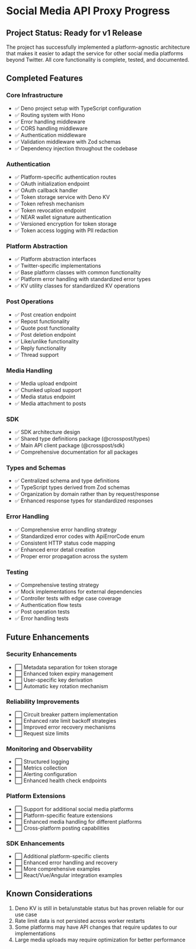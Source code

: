 # Social Media API Proxy Progress

## Project Status: Ready for v1 Release

The project has successfully implemented a platform-agnostic architecture that makes it easier to
adapt the service for other social media platforms beyond Twitter. All core functionality is
complete, tested, and documented.

## Completed Features

### Core Infrastructure

- ✅ Deno project setup with TypeScript configuration
- ✅ Routing system with Hono
- ✅ Error handling middleware
- ✅ CORS handling middleware
- ✅ Authentication middleware
- ✅ Validation middleware with Zod schemas
- ✅ Dependency injection throughout the codebase

### Authentication

- ✅ Platform-specific authentication routes
- ✅ OAuth initialization endpoint
- ✅ OAuth callback handler
- ✅ Token storage service with Deno KV
- ✅ Token refresh mechanism
- ✅ Token revocation endpoint
- ✅ NEAR wallet signature authentication
- ✅ Versioned encryption for token storage
- ✅ Token access logging with PII redaction

### Platform Abstraction

- ✅ Platform abstraction interfaces
- ✅ Twitter-specific implementations
- ✅ Base platform classes with common functionality
- ✅ Platform error handling with standardized error types
- ✅ KV utility classes for standardized KV operations

### Post Operations

- ✅ Post creation endpoint
- ✅ Repost functionality
- ✅ Quote post functionality
- ✅ Post deletion endpoint
- ✅ Like/unlike functionality
- ✅ Reply functionality
- ✅ Thread support

### Media Handling

- ✅ Media upload endpoint
- ✅ Chunked upload support
- ✅ Media status endpoint
- ✅ Media attachment to posts

### SDK

- ✅ SDK architecture design
- ✅ Shared type definitions package (@crosspost/types)
- ✅ Main API client package (@crosspost/sdk)
- ✅ Comprehensive documentation for all packages

### Types and Schemas

- ✅ Centralized schema and type definitions
- ✅ TypeScript types derived from Zod schemas
- ✅ Organization by domain rather than by request/response
- ✅ Enhanced response types for standardized responses

### Error Handling

- ✅ Comprehensive error handling strategy
- ✅ Standardized error codes with ApiErrorCode enum
- ✅ Consistent HTTP status code mapping
- ✅ Enhanced error detail creation
- ✅ Proper error propagation across the system

### Testing

- ✅ Comprehensive testing strategy
- ✅ Mock implementations for external dependencies
- ✅ Controller tests with edge case coverage
- ✅ Authentication flow tests
- ✅ Post operation tests
- ✅ Error handling tests

## Future Enhancements

### Security Enhancements

- ⬜ Metadata separation for token storage
- ⬜ Enhanced token expiry management
- ⬜ User-specific key derivation
- ⬜ Automatic key rotation mechanism

### Reliability Improvements

- ⬜ Circuit breaker pattern implementation
- ⬜ Enhanced rate limit backoff strategies
- ⬜ Improved error recovery mechanisms
- ⬜ Request size limits

### Monitoring and Observability

- ⬜ Structured logging
- ⬜ Metrics collection
- ⬜ Alerting configuration
- ⬜ Enhanced health check endpoints

### Platform Extensions

- ⬜ Support for additional social media platforms
- ⬜ Platform-specific feature extensions
- ⬜ Enhanced media handling for different platforms
- ⬜ Cross-platform posting capabilities

### SDK Enhancements

- ⬜ Additional platform-specific clients
- ⬜ Enhanced error handling and recovery
- ⬜ More comprehensive examples
- ⬜ React/Vue/Angular integration examples

## Known Considerations

1. Deno KV is still in beta/unstable status but has proven reliable for our use case
2. Rate limit data is not persisted across worker restarts
3. Some platforms may have API changes that require updates to our implementations
4. Large media uploads may require optimization for better performance
